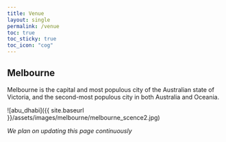 ```yaml
---
title: Venue
layout: single
permalink: /venue
toc: true
toc_sticky: true
toc_icon: "cog"
---
```


## Melbourne

Melbourne is the capital and most populous city of the Australian state of Victoria, and the second-most populous city in both Australia and Oceania.

![abu_dhabi]({{ site.baseurl }}/assets/images/melbourne/melbourne_scence2.jpg)

*We plan on updating this page continuously* 
